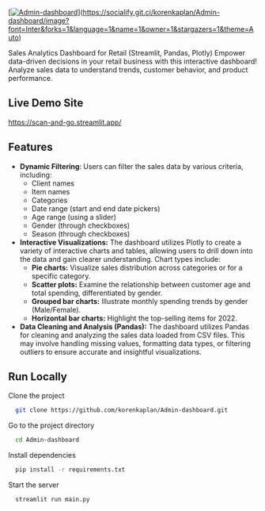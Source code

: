
[[![Admin-dashboard](https://socialify.git.ci/korenkaplan/Admin-dashboard/image?language=1&owner=1&name=1&stargazers=1&theme=Light)](https://socialify.git.ci/korenkaplan/Admin-dashboard/image?forks=1&language=1&name=1&owner=1&stargazers=1&theme=Light)](https://socialify.git.ci/korenkaplan/Admin-dashboard/image?font=Inter&forks=1&language=1&name=1&owner=1&stargazers=1&theme=Auto)

Sales Analytics Dashboard for Retail (Streamlit, Pandas, Plotly)
Empower data-driven decisions in your retail business with this interactive dashboard! Analyze sales data to understand trends, customer behavior, and product performance.



## Live Demo Site

https://scan-and-go.streamlit.app/


## Features

- **Dynamic Filtering**: Users can filter the sales data by various criteria, including:
    * Client names 
    * Item names
    * Categories
    * Date range (start and end date pickers)
    * Age range (using a slider)
    * Gender (through checkboxes)
    * Season (through checkboxes)
- **Interactive Visualizations:** The dashboard utilizes Plotly to create a variety of interactive charts and tables, allowing users to drill down into the data and gain clearer understanding. Chart types include:
    * **Pie charts:** Visualize sales distribution across categories or for a specific category.
    * **Scatter plots:** Examine the relationship between customer age and total spending, differentiated by gender.
    * **Grouped bar charts:** Illustrate monthly spending trends by gender (Male/Female).
    * **Horizontal bar charts:** Highlight the top-selling items for 2022.
- **Data Cleaning and Analysis (Pandas):** The dashboard utilizes Pandas for cleaning and analyzing the sales data loaded from CSV files. This may involve handling missing values, formatting data types, or filtering outliers to ensure accurate and insightful visualizations.



## Run Locally

Clone the project

```bash
  git clone https://github.com/korenkaplan/Admin-dashboard.git
```

Go to the project directory

```bash
  cd Admin-dashboard
```

Install dependencies

```bash
  pip install -r requirements.txt
```

Start the server

```bash
  streamlit run main.py
```


